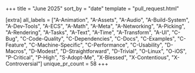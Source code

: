 +++
title = "June 2025"
sort_by = "date"
template = "pull_request.html"

[extra]
all_labels = ["A-Animation", "A-Assets", "A-Audio", "A-Build-System", "A-Dev-Tools", "A-ECS", "A-Math", "A-Meta", "A-Networking", "A-Picking", "A-Rendering", "A-Tasks", "A-Text", "A-Time", "A-Transform", "A-UI", "C-Bug", "C-Code-Quality", "C-Dependencies", "C-Docs", "C-Examples", "C-Feature", "C-Machine-Specific", "C-Performance", "C-Usability", "D-Macros", "D-Modest", "D-Straightforward", "D-Trivial", "O-Linux", "O-iOS", "P-Critical", "P-High", "S-Adopt-Me", "X-Blessed", "X-Contentious", "X-Controversial"]
unique_pr_count = 58
+++
